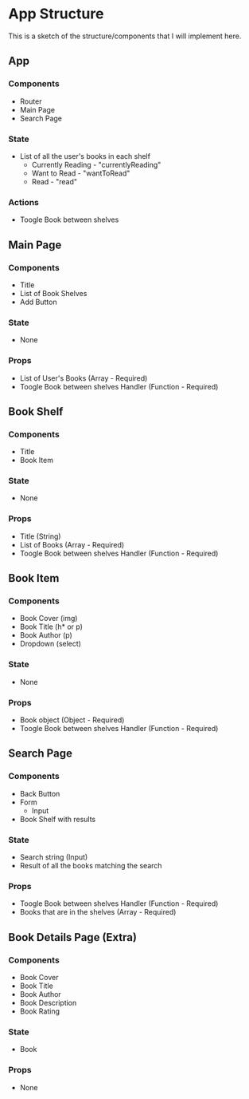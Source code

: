# App Structure

This is a sketch of the structure/components that I will implement here.

## App

### Components

- Router
- Main Page
- Search Page

### State

- List of all the user's books in each shelf
  - Currently Reading - "currentlyReading"
  - Want to Read - "wantToRead"
  - Read - "read"

### Actions

- Toogle Book between shelves

## Main Page

### Components

- Title
- List of Book Shelves
- Add Button

### State

- None

### Props

- List of User's Books (Array - Required)
- Toogle Book between shelves Handler (Function - Required)

## Book Shelf

### Components

- Title
- Book Item

### State

- None

### Props

- Title (String)
- List of Books (Array - Required)
- Toogle Book between shelves Handler (Function - Required)

## Book Item

### Components

- Book Cover (img)
- Book Title (h\* or p)
- Book Author (p)
- Dropdown (select)

### State

- None

### Props

- Book object (Object - Required)
- Toogle Book between shelves Handler (Function - Required)

## Search Page

### Components

- Back Button
- Form
  - Input
- Book Shelf with results

### State

- Search string (Input)
- Result of all the books matching the search

### Props

- Toogle Book between shelves Handler (Function - Required)
- Books that are in the shelves (Array - Required)

## Book Details Page (Extra)

### Components

- Book Cover
- Book Title
- Book Author
- Book Description
- Book Rating

### State

- Book

### Props

- None
